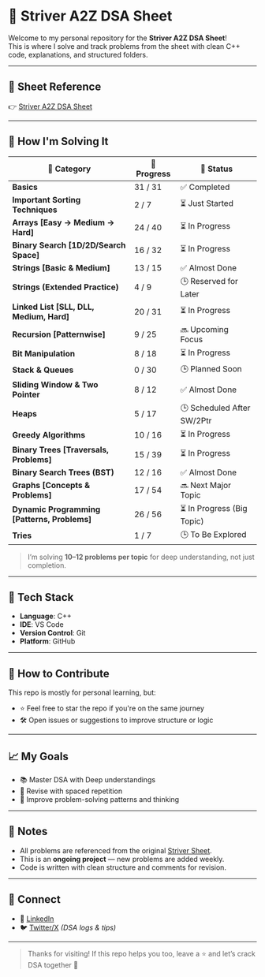  # 📘 Striver A2Z DSA Sheet

Welcome to my personal repository for the **Striver A2Z DSA Sheet**!  
This is where I solve and track problems from the sheet with clean C++ code, explanations, and structured folders.

---

## 🔗 Sheet Reference

👉 [Striver A2Z DSA Sheet](https://takeuforward.org/strivers-a2z-dsa-course/strivers-a2z-dsa-course-sheet-2)

---

## 🧠 How I'm Solving It

| 🧩 **Category**                               | 🚀 **Progress** | 📌 **Status**               |
| --------------------------------------------- | --------------- | --------------------------- |
| **Basics**                                    | 31 / 31         | ✅ Completed                |
| **Important Sorting Techniques**              | 2 / 7           | ⏳ Just Started              |
| **Arrays \[Easy → Medium → Hard]**            | 24 / 40         | ⏳ In Progress               |
| **Binary Search \[1D/2D/Search Space]**       | 16 / 32         | ⏳ In Progress               |
| **Strings \[Basic & Medium]**                 | 13 / 15         | ✅ Almost Done               |
| **Strings (Extended Practice)**               | 4 / 9           | 🕒 Reserved for Later        |
| **Linked List \[SLL, DLL, Medium, Hard]**     | 20 / 31         | ⏳ In Progress               |
| **Recursion \[Patternwise]**                  | 9 / 25          | 🔜 Upcoming Focus            |
| **Bit Manipulation**                          | 8 / 18          | ⏳ In Progress               |
| **Stack & Queues**                            | 0 / 30          | 🕒 Planned Soon              |
| **Sliding Window & Two Pointer**              | 8 / 12          | ✅ Almost Done               |
| **Heaps**                                     | 5 / 17          | 🕒 Scheduled After SW/2Ptr   |
| **Greedy Algorithms**                         | 10 / 16          | ⏳ In Progress               |
| **Binary Trees \[Traversals, Problems]**      | 15 / 39         | ⏳ In Progress               |
| **Binary Search Trees (BST)**                 | 12 / 16         | ✅ Almost Done               |
| **Graphs \[Concepts & Problems]**             | 17 / 54         | 🔜 Next Major Topic          |
| **Dynamic Programming \[Patterns, Problems]** | 26 / 56         | ⏳ In Progress (Big Topic)   |
| **Tries**                                     | 1 / 7           | 🕒 To Be Explored            |



> I’m solving **10–12 problems per topic** for deep understanding, not just completion.

---

## 🧰 Tech Stack

- **Language**: C++
- **IDE**: VS Code
- **Version Control**: Git
- **Platform**: GitHub

---

## 🔄 How to Contribute

This repo is mostly for personal learning, but:

- ⭐ Feel free to star the repo if you're on the same journey  
- 🛠️ Open issues or suggestions to improve structure or logic

---

## 📈 My Goals

- 📚 Master DSA with Deep understandings  
- 🔁 Revise with spaced repetition  
- 🧪 Improve problem-solving patterns and thinking  

---

## 📌 Notes

- All problems are referenced from the original [Striver Sheet](https://takeuforward.org/strivers-a2z-dsa-course/strivers-a2z-dsa-course-sheet-2).  
- This is an **ongoing project** — new problems are added weekly.  
- Code is written with clean structure and comments for revision.

---

## 📩 Connect

- 🔗 [LinkedIn](https://www.linkedin.com/in/anup2702/)
- 🐦 [Twitter/X](https://twitter.com/anup2702) *(DSA logs & tips)*

---

> Thanks for visiting! If this repo helps you too, leave a ⭐ and let’s crack DSA together 💪
